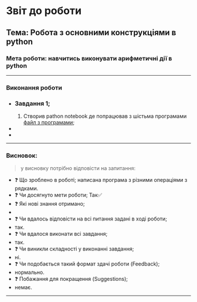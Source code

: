 # Звіт до роботи
## Тема: Робота з основними конструкціями в python 
### Мета роботи: навчитись виконувати арифметичні дії в python

---
### Виконання роботи
*   ### Завдання 1;
    1. Створив pathon notebook де попрацював з шістьма програмами [файл з програмами](1.ipynb); 
* 

*   
---
### Висновок:
> у висновку потрібно відповісти на запитання:

- :question: Що зроблено в роботі;
написана програма з різними операціями з рядками.
- :question: Чи досягнуто мети роботи;
Так✅
- :question: Які нові знання отримано;
- 
- :question: Чи вдалось відповісти на всі питання задані в ході роботи;
- так.
- :question: Чи вдалося виконати всі завдання;
- так.
- :question: Чи виникли складності у виконанні завдання;
- ні.
- :question: Чи подобається такий формат здачі роботи (Feedback);
- нормально. 
- :question: Побажання для покращення (Suggestions);
- немає.
---